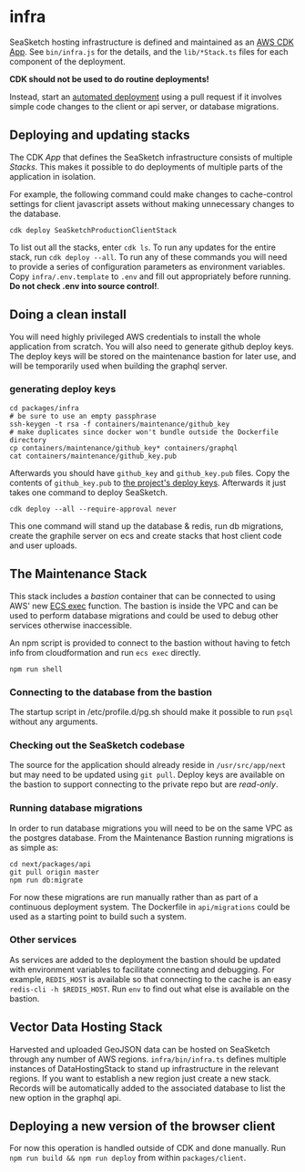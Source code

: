 # infra

SeaSketch hosting infrastructure is defined and maintained as an [AWS CDK App](https://docs.aws.amazon.com/cdk/latest/guide/home.html). See `bin/infra.js` for the details, and the `lib/*Stack.ts` files for each component of the deployment.

**CDK should not be used to do routine deployments!**

Instead, start an [automated deployment](https://github.com/seasketch/next#deployments) using a pull request if it involves simple code changes to the client or api server, or database migrations.

## Deploying and updating stacks

The CDK _App_ that defines the SeaSketch infrastructure consists of multiple _Stacks_. This makes it possible to do deployments of multiple parts of the application in isolation.

For example, the following command could make changes to cache-control settings for client javascript assets without making unnecessary changes to the database.

```
cdk deploy SeaSketchProductionClientStack
```

To list out all the stacks, enter `cdk ls`. To run any updates for the entire stack, run `cdk deploy --all`. To run any of these commands you will need to provide a series of configuration parameters as environment variables. Copy `infra/.env.template` to `.env` and fill out appropriately before running. **Do not check .env into source control!**.

## Doing a clean install

You will need highly privileged AWS credentials to install the whole application from scratch. You will also need to generate github deploy keys. The deploy keys will be stored on the maintenance bastion for later use, and will be temporarily used when building the graphql server.

### generating deploy keys

```
cd packages/infra
# be sure to use an empty passphrase
ssh-keygen -t rsa -f containers/maintenance/github_key
# make duplicates since docker won't bundle outside the Dockerfile directory
cp containers/maintenance/github_key* containers/graphql
cat containers/maintenance/github_key.pub
```

Afterwards you should have `github_key` and `github_key.pub` files. Copy the contents of `github_key.pub` to [the project's deploy keys](https://github.com/seasketch/next/settings/keys). Afterwards it just takes one command to deploy SeaSketch.

```
cdk deploy --all --require-approval never
```

This one command will stand up the database & redis, run db migrations, create the graphile server on ecs and create stacks that host client code and user uploads.

## The Maintenance Stack

This stack includes a _bastion_ container that can be connected to using AWS' new [ECS exec](https://docs.aws.amazon.com/AmazonECS/latest/developerguide/ecs-exec.html) function. The bastion is inside the VPC and can be used to perform database migrations and could be used to debug other services otherwise inaccessible.

An npm script is provided to connect to the bastion without having to fetch info from cloudformation and run `ecs exec` directly.

```
npm run shell
```

### Connecting to the database from the bastion

The startup script in /etc/profile.d/pg.sh should make it possible to run `psql` without any arguments.

### Checking out the SeaSketch codebase

The source for the application should already reside in `/usr/src/app/next` but may need to be updated using `git pull`. Deploy keys are available on the bastion to support connecting to the private repo but are _read-only_.

### Running database migrations

In order to run database migrations you will need to be on the same VPC as the postgres database. From the Maintenance Bastion running migrations is as simple as:

```
cd next/packages/api
git pull origin master
npm run db:migrate
```

For now these migrations are run manually rather than as part of a continuous deployment system. The Dockerfile in `api/migrations` could be used as a starting point to build such a system.

### Other services

As services are added to the deployment the bastion should be updated with environment variables to facilitate connecting and debugging. For example, `REDIS_HOST` is available so that connecting to the cache is an easy `redis-cli -h $REDIS_HOST`. Run `env` to find out what else is available on the bastion.

## Vector Data Hosting Stack

Harvested and uploaded GeoJSON data can be hosted on SeaSketch through any number of AWS regions. `infra/bin/infra.ts` defines multiple instances of DataHostingStack to stand up infrastructure in the relevant regions. If you want to establish a new region just create a new stack. Records will be automatically added to the associated database to list the new option in the graphql api.

## Deploying a new version of the browser client

For now this operation is handled outside of CDK and done manually. Run `npm run build && npm run deploy` from within `packages/client`.
